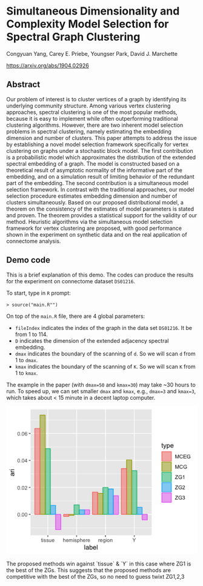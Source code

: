 # Simultaneous Dimensionality and Complexity Model Selection for Spectral Graph Clustering

Congyuan Yang, Carey E. Priebe, Youngser Park, David J. Marchette

https://arxiv.org/abs/1904.02926

## Abstract

Our problem of interest is to cluster vertices of a graph by identifying its underlying community structure. Among various vertex clustering approaches, spectral clustering is one of the most popular methods, because it is easy to implement while often outperforming traditional clustering algorithms. However, there are two inherent model selection problems in spectral clustering, namely estimating the embedding dimension and number of clusters. This paper attempts to address the issue by establishing a novel model selection framework specifically for vertex clustering on graphs under a stochastic block model. The first contribution is a probabilistic model which approximates the distribution of the extended spectral embedding of a graph. The model is constructed based on a theoretical result of asymptotic normality of the informative part of the embedding, and on a simulation result of limiting behavior of the redundant part of the embedding. The second contribution is a simultaneous model selection framework. In contrast with the traditional approaches, our model selection procedure estimates embedding dimension and number of clusters simultaneously. Based on our proposed distributional model, a theorem on the consistency of the estimates of model parameters is stated and proven. The theorem provides a statistical support for the validity of our method. Heuristic algorithms via the simultaneous model selection framework for vertex clustering are proposed, with good performance shown in the experiment on synthetic data and on the real application of connectome analysis.

## Demo code

This is a brief explanation of this demo. The codes can produce the results for the experiment on connectome dataset `DS01216`.

To start, type in `R` prompt:

```
> source("main.R"")
```

On top of the `main.R` file, there are 4 global parameters:

* `fileIndex` indicates the index of the graph in the data set `DS01216`. It be from 1 to 114.
* `D` indicates the dimension of the extended adjacency spectral embedding.
* `dmax` indicates the boundary of the scanning of `d`. So we will scan `d` from 1 to `dmax`. 
* `kmax` indicates the boundary of the scanning of `K`. So we will scan `K` from 1 to `kmax`.

The example in the paper (with `dmax=50` and `kmax=30`) may take ~30 hours to run. To speed up, we can set smaller `dmax` and `kmax`, e.g., `dmax=3` and `kmax=3`, which takes about < 15 minute in a decent laptop computer.

<img src="figure/plot_ari.png" alt="Barplot of the performance (ARI) of different model selection algorithms." width="1500" />
<p class="caption">
The proposed methods win against `tissue` & `Y`
in this case where ZG1 is the best of the ZGs. This suggests that the proposed methods are competitive with the best of the ZGs,
so no need to guess twixt ZG1,2,3
</p>